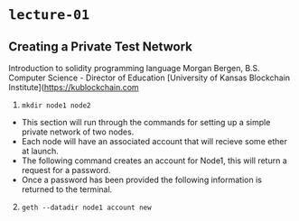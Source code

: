 # `lecture-01`

## Creating a Private Test Network

Introduction to solidity programming language
Morgan Bergen, B.S. Computer Science - Director of Education [University of Kansas Blockchain Institute](https://kublockchain.com

1.  `mkdir node1 node2`

- This section will run through the commands for setting up a simple private network of two nodes.
- Each node will have an associated account that will recieve some ether at launch.
- The following command creates an account for Node1, this will return a request for a password.
- Once a password has been provided the following information is returned to the terminal.

2.  `geth --datadir node1 account new`
